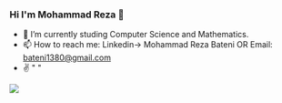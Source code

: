 ### Hi I'm Mohammad Reza 👋


- 🌱 I’m currently studing Computer Science and Mathematics.
- 📫 How to reach me: Linkedin-> Mohammad Reza Bateni OR Email: bateni1380@gmail.com
- ✌ " "

<img src="https://github-readme-stats.vercel.app/api?username=bateni1380&&show_icons=true&title_color=ffffff&icon_color=bb2acf&text_color=daf7dc&bg_color=191919">
